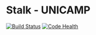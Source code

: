 Stalk - UNICAMP
===============

[![Build Status](https://travis-ci.org/henriquenogueira/stalku.svg?branch=master)](https://travis-ci.org/henriquenogueira/stalku)
[![Code Health](https://landscape.io/github/henriquenogueira/stalku/master/landscape.svg?style=flat)](https://landscape.io/github/henriquenogueira/stalku/master)

